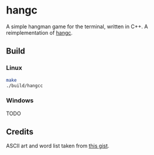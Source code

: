 # hangc

A simple hangman game for the terminal, written in C++. A reimplementation of [hangc](https://github.com/raxleys/hangc).

## Build

### Linux

```sh
make
./build/hangcc
```

### Windows

TODO

## Credits
ASCII art and word list taken from [this gist](https://gist.github.com/chrishorton/8510732aa9a80a03c829b09f12e20d9c).

